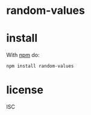 # random-values



# install

With [npm](https://npmjs.org) do:

```
npm install random-values
```

# license

ISC
